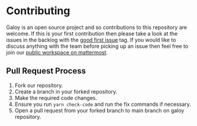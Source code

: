 # Contributing

Galoy is an open source project and so contributions to this repository are welcome.  If this is your first contribution then please take a look at the issues in the backlog with the [good first issue](https://github.com/GaloyMoney/blink-mobile/issues?q=is%3Aissue+is%3Aopen+label%3A%22good+first+issue%22) tag.  If you would like to discuss anything with the team before picking up an issue then feel free to join our [public workspace on mattermost](https://chat.blink.sv).

## Pull Request Process

1. Fork our repository.
2. Create a branch in your forked repository.
3. Make the required code changes.
4. Ensure you run `yarn check-code` and run the fix commands if necessary.
5. Open a pull request from your forked branch to main branch on galoy repository.
